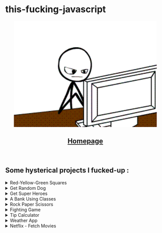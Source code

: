 # this-fucking-javascript

<p align="center">
<img src="fcuk.gif" alt="this fucking javascript" width=450>
</p>

<h2 align="center">

[Homepage](https://chinmay29hub.github.io/this-fucking-javascript/)

</h2>
<br>

## Some hysterical projects I fucked-up :

<details>
<summary>Red-Yellow-Green Squares</summary>

1. [Red-Yellow-Green Squares](https://chinmay29hub.github.io/this-fucking-javascript/dom/red-yellow-green/index.html)

</details>

<details>
<summary>Get Random Dog</summary>

2. [Get Random Dog](https://chinmay29hub.github.io/this-fucking-javascript/api/dogRandom/index.html)

</details>

<details>
<summary>Get Super Heroes</summary>

3. [Get Super Heroes](https://chinmay29hub-superhero-api.netlify.app/)

</details>

<details>
<summary>A Bank Using Classes</summary>

4. [Bank Class](https://chinmay29hub.github.io/this-fucking-javascript/projects/bank/index.html)

</details>

<details>
<summary>Rock Paper Scissors</summary>

5. [Rock-Paper-Scissors](https://chinmay29hub.github.io/this-fucking-javascript/projects/rockpaperscissors/exercise/index.html)

</details>

<details>
<summary>Fighting Game</summary>

6. [Fighting Game](https://chinmay29hub.github.io/this-fucking-javascript/projects/fightingGame/exercise/index.html)

</details>

<details>
<summary>Tip Calculator</summary>

7. [Tip Calculator](https://chinmay29hub.github.io/this-fucking-javascript/projects/tip-calculator/exercise/index.html)

</details>

<details>
<summary>Weather App</summary>

8. [Weather App](https://chinmay29hub-weather-app.netlify.app/)

</details>

<details>
<summary>Netflix - Fetch Movies</summary>

8. [Netflix - Fetch Movies](https://chinmay29hub.github.io/this-fucking-javascript/projects/create-netflix/exercise/index.html)

</details>


